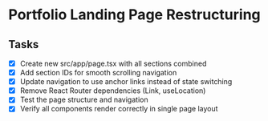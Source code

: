 # Portfolio Landing Page Restructuring

## Tasks
- [x] Create new src/app/page.tsx with all sections combined
- [x] Add section IDs for smooth scrolling navigation
- [x] Update navigation to use anchor links instead of state switching
- [x] Remove React Router dependencies (Link, useLocation)
- [x] Test the page structure and navigation
- [x] Verify all components render correctly in single page layout
